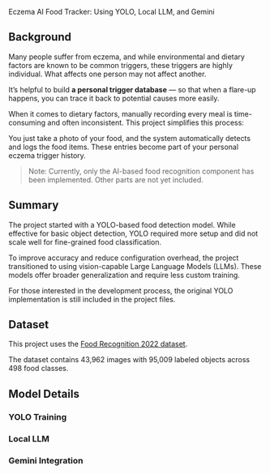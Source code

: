 
Eczema AI Food Tracker: Using YOLO, Local LLM, and Gemini

## Background

Many people suffer from eczema, and while environmental and dietary factors are known to be common triggers, these triggers are highly individual. What affects one person may not affect another.

It’s helpful to build **a personal trigger database** — so that when a flare-up happens, you can trace it back to potential causes more easily.

When it comes to dietary factors, manually recording every meal is time-consuming and often inconsistent. This project simplifies this process:

You just take a photo of your food, and the system automatically detects and logs the food items. These entries become part of your personal eczema trigger history.

> Note: Currently, only the AI-based food recognition component has been implemented. Other parts are not yet included.

## Summary

The project started with a YOLO-based food detection model. While effective for basic object detection, YOLO required more setup and did not scale well for fine-grained food classification.

To improve accuracy and reduce configuration overhead, the project transitioned to using vision-capable Large Language Models (LLMs). These models offer broader generalization and require less custom training.

For those interested in the development process, the original YOLO implementation is still included in the project files.

## Dataset

This project uses the [Food Recognition 2022 dataset](https://datasetninja.com/food-recognition).

The dataset contains 43,962 images with 95,009 labeled objects across 498 food classes.

## Model Details

### YOLO Training



### Local LLM


### Gemini Integration
